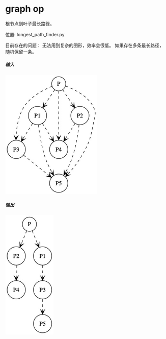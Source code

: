 # graph op
根节点到叶子最长路径。

位置: longest_path_finder.py

目前存在的问题：
    无法用到复杂的图形，效率会很低。
    如果存在多条最长路径，随机保留一条。

##### 输入
![input](input.jpg)


##### 输出
![output](output.jpg)
